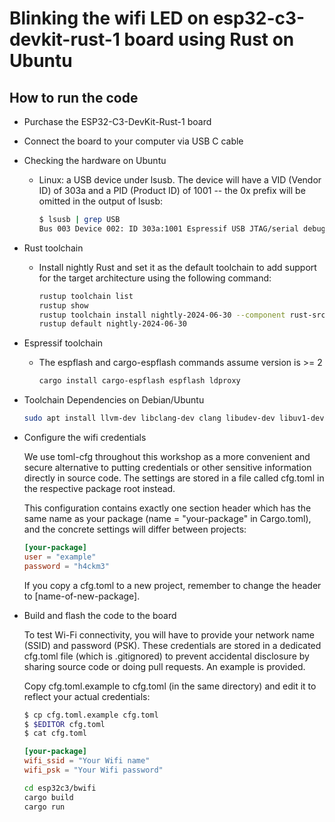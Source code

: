 # Blinking the wifi LED on esp32-c3-devkit-rust-1 board using Rust on Ubuntu

## How to run the code

- Purchase the ESP32-C3-DevKit-Rust-1 board
- Connect the board to your computer via USB C cable
- Checking the hardware on Ubuntu
  - Linux: a USB device under lsusb. The device will have a VID (Vendor ID) of 303a and a PID (Product ID) of 1001 -- the 0x prefix will be omitted in the output of lsusb:

    ```sh
    $ lsusb | grep USB
    Bus 003 Device 002: ID 303a:1001 Espressif USB JTAG/serial debug unit
    ```

- Rust toolchain
  - Install nightly Rust and set it as the default toolchain to add support for the target architecture using the following command:

    ```sh
    rustup toolchain list
    rustup show
    rustup toolchain install nightly-2024-06-30 --component rust-src
    rustup default nightly-2024-06-30
    ```
- Espressif toolchain

  - The espflash and cargo-espflash commands assume version is >= 2

    ```sh
    cargo install cargo-espflash espflash ldproxy
    ```

- Toolchain Dependencies on Debian/Ubuntu
  
    ```sh
    sudo apt install llvm-dev libclang-dev clang libudev-dev libuv1-dev pkgconf python3-venv python-is-python3
    ```

- Configure the wifi credentials

    We use toml-cfg throughout this workshop as a more convenient and secure alternative to putting credentials or other sensitive information directly in source code. The settings are stored in a file called cfg.toml in the respective package root instead.

    This configuration contains exactly one section header which has the same name as your package (name = "your-package" in Cargo.toml), and the concrete settings will differ between projects:


    ```toml
    [your-package]
    user = "example"
    password = "h4ckm3"
    ```

    If you copy a cfg.toml to a new project, remember to change the header to [name-of-new-package].

- Build and flash the code to the board

    To test Wi-Fi connectivity, you will have to provide your network name (SSID) and password (PSK). These credentials are stored in a dedicated cfg.toml file (which is .gitignored) to prevent accidental disclosure by sharing source code or doing pull requests. An example is provided.

    Copy cfg.toml.example to cfg.toml (in the same directory) and edit it to reflect your actual credentials:

    ```sh
    $ cp cfg.toml.example cfg.toml
    $ $EDITOR cfg.toml
    $ cat cfg.toml
    ```

    ```toml
    [your-package]
    wifi_ssid = "Your Wifi name"
    wifi_psk = "Your Wifi password"
    ```

    ```sh
    cd esp32c3/bwifi
    cargo build
    cargo run
    ```
